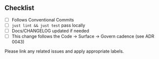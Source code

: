 ## Checklist

- [ ] Follows Conventional Commits
- [ ] `just lint && just test` pass locally
- [ ] Docs/CHANGELOG updated if needed
- [ ] This change follows the Code → Surface → Govern cadence (see ADR 0043)

Please link any related issues and apply appropriate labels.

